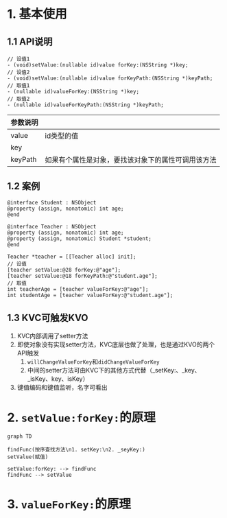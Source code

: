 # 1. 基本使用
## 1.1 API说明
```
// 设值1
- (void)setValue:(nullable id)value forKey:(NSString *)key;
// 设值2
- (void)setValue:(nullable id)value forKeyPath:(NSString *)keyPath;
// 取值1
- (nullable id)valueForKey:(NSString *)key;
// 取值2
- (nullable id)valueForKeyPath:(NSString *)keyPath;
```

| 参数说明    |                           |
| ------- | ------------------------- |
| value   | id类型的值                    |
| key     |                           |
| keyPath | 如果有个属性是对象，要找该对象下的属性可调用该方法 |
## 1.2 案例
```objc
@interface Student : NSObject
@property (assign, nonatomic) int age;
@end

@interface Teacher : NSObject
@property (assign, nonatomic) int age;
@property (assign, nonatomic) Student *student;
@end

Teacher *teacher = [[Teacher alloc] init];
// 设值
[teacher setValue:@28 forKey:@"age"];
[teacher setValue:@18 forKeyPath:@"student.age"];
// 取值
int teacherAge = [teacher valueForKey:@"age"];
int studentAge = [teacher valueForKey:@"student.age"];
```

## 1.3 KVC可触发KVO
1. KVC内部调用了setter方法
2. 即使对象没有实现setter方法，KVC底层也做了处理，也是通过KVO的两个API触发
	1. `willChangeValueForKey`和`didChangeValueForKey`
	2. 中间的setter方法可由KVC下的其他方式代替（_setKey:、_key、_isKey、key、isKey）
3. 键值编码和键值监听，名字可看出

# 2. `setValue:forKey:`的原理
```mermaid
graph TD

findFunc(按序查找方法\n1. setKey:\n2. _seyKey:)
setValue(赋值)

setValue:forKey: --> findFunc
findFunc --> setValue
```



# 3. `valueForKey:`的原理 